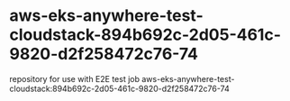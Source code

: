 # aws-eks-anywhere-test-cloudstack-894b692c-2d05-461c-9820-d2f258472c76-74
repository for use with E2E test job aws-eks-anywhere-test-cloudstack:894b692c-2d05-461c-9820-d2f258472c76-74
